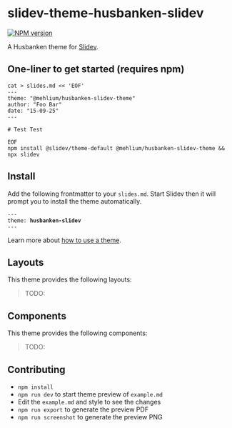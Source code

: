 # slidev-theme-husbanken-slidev

[![NPM version](https://img.shields.io/npm/v/@mehlium/husbanken-slidev-theme?color=3AB9D4&label=)](https://www.npmjs.com/package/@mehlium/husbanken-slidev-theme)

A Husbanken theme for [Slidev](https://github.com/slidevjs/slidev).

<!--
  Learn more about how to write a theme:
  https://sli.dev/guide/write-theme.html
--->

<!--
  run `npm run dev` to check out the slides for more details of how to start writing a theme
-->

<!--
  Put some screenshots here to demonstrate your theme

  Live demo: [...]
-->

## One-liner to get started (requires npm)

    cat > slides.md << 'EOF'
    ---
    theme: "@mehlium/husbanken-slidev-theme"
    author: "Foo Bar"
    date: "15-09-25"
    ---

    # Test Test

    EOF
    npm install @slidev/theme-default @mehlium/husbanken-slidev-theme && npx slidev

## Install

Add the following frontmatter to your `slides.md`. Start Slidev then it will prompt you to install the theme automatically.

<pre><code>---
theme: <b>husbanken-slidev</b>
---</code></pre>

Learn more about [how to use a theme](https://sli.dev/guide/theme-addon#use-theme).

## Layouts

This theme provides the following layouts:

> TODO:

## Components

This theme provides the following components:

> TODO:

## Contributing

- `npm install`
- `npm run dev` to start theme preview of `example.md`
- Edit the `example.md` and style to see the changes
- `npm run export` to generate the preview PDF
- `npm run screenshot` to generate the preview PNG
